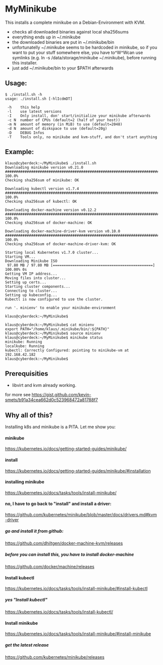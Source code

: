 # MyMinikube

This installs a complete minikube on a Debian-Environment with KVM.

* checks all downloaded binaries against local sha256sums
* everything ends up in ~/.minikube
* the downloaded binaries are put in ~/.minikube/bin
* unfortunatelly ~/.minikube seems to be hardcoded in minikube, so if you want to put your stuff somewhere else, you have to^W^Wcan use symlinks (e.g. ln -s /data/storage/minikube ~/.minikube), before running this installer.
* just add ~/.minikube/bin to your $PATH afterwards

## Usage:

```
$ ./install.sh -h
usage: ./install.sh [-hlIcdmDT]

 -h    this help
 -l    use latest versions
 -I    Only install, don' start/initialize your minikube afterwards
 -c N  number of CPUs (default=2 (half of your host))
 -m N  amount of memory (in MiB) to use (default=2048)
 -d N  amount of diskspace to use (default=20g)
 -D    DEBUG Infos
 -T    Tools only, no minikube and kvm-stuff, and don't start anything

```

## Example:
```
klaus@cyberdeck:~/MyMinikube$ ./install.sh
Downloading minikube version v0.21.0
######################################################################## 100.0%
Checking sha256sum of minikube: OK

Downloading kubectl version v1.7.4
######################################################################## 100.0%
Checking sha256sum of kubectl: OK

Downloading docker-machine version v0.12.2
######################################################################## 100.0%
Checking sha256sum of docker-machine: OK

Downloading docker-machine-driver-kvm version v0.10.0
######################################################################## 100.0%
Checking sha256sum of docker-machine-driver-kvm: OK

Starting local Kubernetes v1.7.0 cluster...
Starting VM...
Downloading Minikube ISO
 97.80 MB / 97.80 MB [==============================================] 100.00% 0s
Getting VM IP address...
Moving files into cluster...
Setting up certs...
Starting cluster components...
Connecting to cluster...
Setting up kubeconfig...
Kubectl is now configured to use the cluster.

run '. minienv' to enable your minikube-environment

klaus@cyberdeck:~/MyMinikube$
```

```
klaus@cyberdeck:~/MyMinikube$ cat minienv
export PATH="/home/klaus/.minikube/bin/:${PATH}"
klaus@cyberdeck:~/MyMinikube$ source minienv
klaus@cyberdeck:~/MyMinikube$ minikube status
minikube: Running
localkube: Running
kubectl: Correctly Configured: pointing to minikube-vm at 192.168.42.182
klaus@cyberdeck:~/MyMinikube$
```


## Prerequisities

* libvirt and kvm already working.

for more see https://gist.github.com/kevin-smets/b91a34cea662d0c523968472a81788f7

## Why all of this?

Installing k8s and minikube is a PITA. Let me show you:

#### minikube

https://kubernetes.io/docs/getting-started-guides/minikube/

#### install

https://kubernetes.io/docs/getting-started-guides/minikube/#installation

#### installing minikube

https://kubernetes.io/docs/tasks/tools/install-minikube/

#### no, I have to go back to "install" and install a driver:

https://github.com/kubernetes/minikube/blob/master/docs/drivers.md#kvm-driver

##### go and install it from github:

https://github.com/dhiltgen/docker-machine-kvm/releases

##### before you can install this, you have to install docker-machine

https://github.com/docker/machine/releases

#### Install kubectl

https://kubernetes.io/docs/tasks/tools/install-minikube/#install-kubectl

##### yes "Install kubectl"

https://kubernetes.io/docs/tasks/tools/install-kubectl/

#### Install minikube

https://kubernetes.io/docs/tasks/tools/install-minikube/#install-minikube

##### get the latest release

https://github.com/kubernetes/minikube/releases

